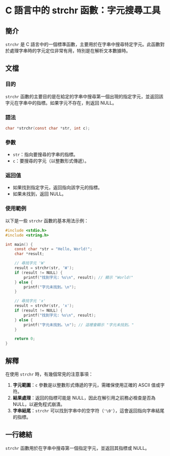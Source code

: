 <!--
Meta Description: # C 語言中的 strchr 函數：字元搜尋工具 ## 簡介 `strchr` 是 C 語言中的一個標準函數，主要用於在字串中搜尋特定字元。此函數對於處理字串時的字元定位非常有用，特別是在解析文本數據時。 ## 文檔 ### 目的 `strchr` 函數的主要目的是在給定的字串中搜尋第一個出現的指...
Meta Keywords: strchr, null, result, str, char
-->

# C 語言中的 strchr 函數：字元搜尋工具

## 簡介
`strchr` 是 C 語言中的一個標準函數，主要用於在字串中搜尋特定字元。此函數對於處理字串時的字元定位非常有用，特別是在解析文本數據時。

## 文檔
### 目的
`strchr` 函數的主要目的是在給定的字串中搜尋第一個出現的指定字元，並返回該字元在字串中的指標。如果字元不存在，則返回 NULL。

### 語法
```c
char *strchr(const char *str, int c);
```

### 參數
- `str`：指向要搜尋的字串的指標。
- `c`：要搜尋的字元（以整數形式傳遞）。

### 返回值
- 如果找到指定字元，返回指向該字元的指標。
- 如果未找到，返回 NULL。

### 使用範例
以下是一些 `strchr` 函數的基本用法示例：

```c
#include <stdio.h>
#include <string.h>

int main() {
    const char *str = "Hello, World!";
    char *result;

    // 尋找字元 'W'
    result = strchr(str, 'W');
    if (result != NULL) {
        printf("找到字元: %s\n", result); // 顯示 "World!"
    } else {
        printf("字元未找到。\n");
    }

    // 尋找字元 'x'
    result = strchr(str, 'x');
    if (result != NULL) {
        printf("找到字元: %s\n", result);
    } else {
        printf("字元未找到。\n"); // 這裡會顯示 "字元未找到。"
    }

    return 0;
}
```

## 解釋
在使用 `strchr` 時，有幾個常見的注意事項：

1. **字元範圍**：`c` 參數是以整數形式傳遞的字元，需確保使用正確的 ASCII 值或字符。
2. **結果處理**：返回的指標可能是 NULL，因此在解引用之前務必檢查是否為 NULL，以避免程式崩潰。
3. **字串結尾**：`strchr` 可以找到字串中的空字符（`'\0'`），這會返回指向字串結尾的指標。

## 一行總結
`strchr` 函數用於在字串中搜尋第一個指定字元，並返回其指標或 NULL。
